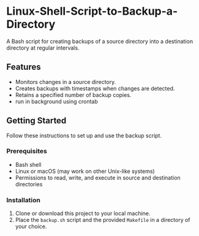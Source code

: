 # Linux-Shell-Script-to-Backup-a-Directory
A Bash script for creating backups of a source directory into a destination directory at regular intervals.

## Features

- Monitors changes in a source directory.
- Creates backups with timestamps when changes are detected.
- Retains a specified number of backup copies.
- run in background using crontab 

## Getting Started

Follow these instructions to set up and use the backup script.

### Prerequisites

- Bash shell
- Linux or macOS (may work on other Unix-like systems)
- Permissions to read, write, and execute in source and destination directories

### Installation

1. Clone or download this project to your local machine.
2. Place the `backup.sh` script and the provided `Makefile` in a directory of your choice.
